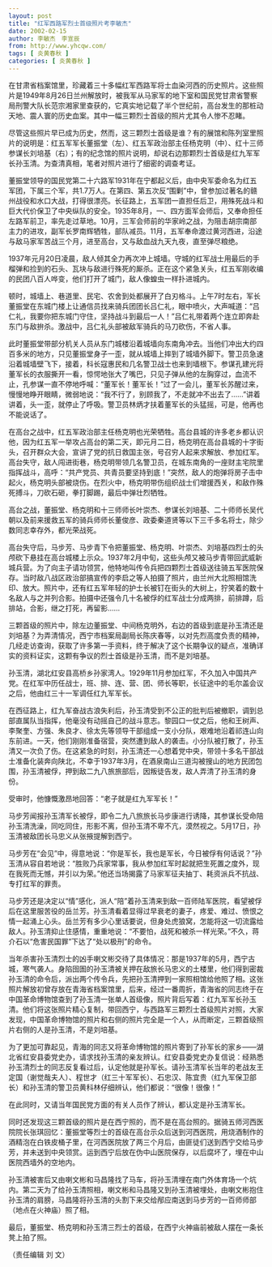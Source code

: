 ```yaml
---
layout: post
title: "红军西路军烈士首级照片考李敏杰"
date: 2002-02-15
author: 李敏杰　李宣辰
from: http://www.yhcqw.com/
tags: [ 炎黄春秋 ]
categories: [ 炎黄春秋 ]
---
```





在甘肃省档案馆里，珍藏着三十多幅红军西路军将士血染河西的历史照片。这些照片是1949年8月26日兰州解放时，被我军从马家军的地下室和国民党甘肃省警察局刑警大队长范宗湘家里查获的，它真实地记载了半个世纪前，高台发生的那桩动天地、震人寰的历史血案。其中一幅三颗烈士首级的照片尤其令人惨不忍睹。


尽管这些照片早已成为历史，然而，这三颗烈士首级是谁？有的展馆和陈列室里照片的说明是：红五军军长董振堂（左）、红五军政治部主任杨克明（中）、红十三师参谋长刘培基（右）；有的纪念馆的照片说明，却说右边那颗烈士首级是红九军军长孙玉清。为查清真相，笔者对照片进行了细密的调查考证。


董振堂领导的国民党第二十六路军1931年在宁都起义后，由中央军委命名为红五军团，下属三个军，共1.7万人。在第四、第五次反“围剿”中，曾参加过著名的赣州战役和水口大战，打得很漂亮。长征路上，五军团一直担任后卫，用殊死战斗和巨大代价保卫了中央纵队的安全。1935年8月，一、四方面军会师后，又奉命担任左路军前卫，率先走过草地。10月，三军会师前的华家岭之战，为阻击胡宗南部主力的进攻，副军长罗南辉牺牲，部队减员。11月，五军奉命渡过黄河西进，沿途与敌马家军苦战三个月，进至高台，又与敌血战九天九夜，直至弹尽粮绝。


1937年元月20日凌晨，敌人倾其全力再次冲上城墙。守城的红军战士用最后的手榴弹和捡到的石头、瓦块与敌进行殊死的厮杀。正在这个紧急关头，红五军刚收编的民团八百人哗变，他们打开了城门，敌人像蝗虫一样扑进城内。


顿时，城墙上、巷道里、民宅、农舍到处都展开了白刃格斗。上午7时左右，军长董振堂在东城门楼上让通信员找来骑兵团团长吕仁礼，眼中喷火，大声喊道：“吕仁礼，我要你把东城门守住，坚持战斗到最后一人！”吕仁礼带着两个连立即奔赴东门与敌拚杀。激战中，吕仁礼头部被敌军骑兵的马刀砍伤，不省人事。


此时董振堂带部分机关人员从东门城楼沿着城墙向东南角冲去。当他们冲出大约四百多米的地方，只见董振堂身子一歪，就从城墙上摔到了城墙外脚下。警卫员急速沿着城墙壁飞下，接着，科长寇惠民和几名警卫战士也来到墙根下。参谋孔建光将董军长的衣服撕开一看，惊愕地张大了嘴巴，只见子弹从他的左胸穿过，血流不止，孔参谋一直不停地呼喊：“董军长！董军长！”过了一会儿，董军长苏醒过来，慢慢地睁开眼睛，微弱地说：“我不行了，别顾我了，不走就冲不出去了……”讲着讲着，头一歪，就停止了呼吸。警卫员林炳才扶着董军长的头猛摇，可是，他再也不能说话了。


在高台之战中，红五军政治部主任杨克明也光荣牺牲。高台县城的许多老乡都认识他，因为红五军一举攻占高台的第二天，即元月二日，杨克明在高台县城的十字街头，召开群众大会，宣讲了党的抗日救国主张，号召穷人起来求解放、参加红军。高台失守，敌人闯进街巷，杨克明带领几名警卫员，在城东南角的一座财主宅院里指挥战斗，高呼：“共产党员、共青员要坚持到底！”突然，敌人的炮弹将房子击中起火，杨克明头部被烧伤。在烈火中，杨克明带伤组织战士们增援西关，和敌作殊死搏斗，刀砍石砸，拳打脚踢，最后中弹壮烈牺牲。


高台之战，董振堂、杨克明和十三师师长叶崇杰、参谋长刘培基、二十师师长吴代朝以及前来援救五军的骑兵师师长董俊彦、政委秦道贤等以下三千多名将士，除少数同志幸存外，都光荣战死。


高台失守后，马步芳、马步青下令把董振堂、杨克明、叶崇杰、刘培基四烈士的头颅砍下悬挂在高台城楼上示众。1937年2月中旬，这些头颅又被马步青带回武威新城兵营。为了向主子请功领赏，他特地叫传令兵把四颗烈士首级送往骑五军医院保存。当时敌八战区政治部搞宣传的李启之等人拍摄了照片，由兰州大北照相馆洗印、放大。照片中，还有红五军年轻的护士长被钉在街头的大树上，狞笑着的数十名敌人与之并列合影。拍摄中还强令几十名被俘的红军战士分成两排，前排蹲，后排站，合影，继之打死，再留影……


三颗首级的照片中，除左边董振堂、中间杨克明外，右边的首级到底是孙玉清还是刘培基？为弄清情况，西宁市档案局副局长陈庆春等，以对先烈高度负责的精神，几经走访查询，获取了许多第一手资料，终于解决了这个长期争议的疑点，准确详实的资料证实，这颗有争议的烈士首级是孙玉清，而不是刘培基。


孙玉清，湖北红安县高桥乡孙家湾人。1929年11月参加红军，不久加入中国共产党。在红军中历任战士，班、排、连、营、团、师长等职，长征途中的毛尔盖会议之后，他由红三十一军调任红九军军长。


在西征路上，红九军奋战古浪失利后，孙玉清受到不公正的批判后被撤职，调到总部直属队当指挥，他毫没有动摇自己的战斗意志。黎园口一仗之后，他和王树声、李聚奎、方强、朱良才、徐太先等领导干部组成一支小分队，艰难地沿着祁连山向东前进。一天，他们刚刚准备宿营，突然遭到敌人的袭击。小分队被打散了，孙玉清又一次负了伤。在这紧急的时刻，孙玉清还一心想着党中央，带领十多名干部战士准备化装奔向陕北，不幸于1937年3月，在酒泉南山三道沟被搜山的地方民团包围，孙玉清被俘，押到敌二九八旅旅部后，因叛徒告发，敌人弄清了孙玉清的身份。

受审时，他慷慨激昂地回答：“老子就是红九军军长！”


马步芳闻报孙玉清军长被俘，即令二九八旅旅长马步康进行诱降，其参谋长受命陪孙玉清洗澡，同吃同住，形影不离，但孙玉清不卑不亢，漠然视之。5月17日，孙玉清被敌团长马忠义从张掖提解到西宁。


马步芳在“会见”中，得意地说：“你是军长，我也是军长，今日被俘有何话说？”孙玉清从容自若地说：“胜败乃兵家常事，我从参加红军时起就把生死置之度外，现在我死而无憾，并引以为荣。”他还当场揭露了马家军征夫抽丁、耗资派兵不抗战、专打红军的罪责。


马步芳还是决定以“情”感化，派人“陪”着孙玉清来到敌一百师陆军医院，看望被俘后在这里服苦役的岳兰芳。孙玉清看着显得过早衰老的妻子，疼爱、难过、愤恨之情一起涌上心头。岳兰芳有多少心里话要说，但身处虎狼窝，怎能将这一切流露给敌人。孙玉清抑止住感情，重重地说：“不要怕，战死和被杀一样光荣。”不久，蒋介石以“危害民国罪”下达了“处以极刑”的命令。


当年杀害孙玉清烈士的凶手喇文彬交待了具体情况：那是1937年的5月，西宁古城，寒气袭人。身陷囹圄的孙玉清被关押在敌旅长马忠义的土楼里，他们得到密裁孙玉清的命令后，派出两个传令兵，先把孙玉清押到一家照相馆给他照了相。这张照片解放初曾存放在青海省档案馆里，后来，经过一番周折，青海省的同志终于在中国革命博物馆查到了孙玉清一张单人首级像，照片背后写着：红九军军长孙玉清。他们将这张照片精心复制，带回西宁，与西路军三颗烈士首级照片对照，大家发现，中国革命博物馆的照片和右侧的照片完全是一个人，从而断定，三颗首级照片右侧的人是孙玉清，不是刘培基。


为了更加可靠起见，青海的同志又将革命博物馆的照片寄到了孙军长的家乡——湖北省红安县委党史办，请求找孙玉清的亲友辨认。红安县委党史办复信说：经熟悉孙玉清烈士的同志反复看过后，认定他就是孙军长。请孙玉清军长当年的老战友王定国（谢觉哉夫人）、程世才（红三十军军长）、石忠汉、陈宜贵（红九军保卫部长）和孙玉清的警卫员黄科林仔细辨认，他们都说：“很像！很像！”

在此同时，又请当年国民党方面的有关人员作了辨认，都认定是孙玉清军长。


同时还发现这三颗首级的照片是在西宁照的，而不是在高台照的。据骑五师河西医院院长张琪回忆：董振堂等烈士的首级在高台示众后送到河西医院，用烧酒制作的酒精泡在白铁皮桶子里，在河西医院放了两三个月后，由匪徒们送到西宁交给马步芳，并未送到中央领赏。运到西宁后放在伪中山医院保存，以后腐坏了，埋在中山医院西墙外的空地内。


孙玉清被害后又由喇文彬和马昌隆找了马车，将孙玉清埋在南门外体育场一个坑内。第二天为了给孙玉清照相，喇文彬和马昌隆又到孙玉清被埋处，由喇文彬抱住孙玉清的肩膀，马昌隆将孙玉清的头割下来交给邴应南送到马步芳的一百师师部（地点在火神庙）照了相。

最后，董振堂、杨克明和孙玉清三烈士的首级，在西宁火神庙前被敌人摆在一条长凳上拍了照。

（责任编辑 刘 文）


